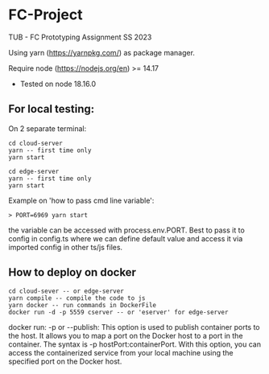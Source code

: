 # FC-Project

TUB - FC Prototyping Assignment SS 2023

Using yarn (https://yarnpkg.com/) as package manager.

Require node (https://nodejs.org/en) >= 14.17

- Tested on node 18.16.0

## For local testing:

On 2 separate terminal:

```
cd cloud-server
yarn -- first time only
yarn start
```

```
cd edge-server
yarn -- first time only
yarn start
```

Example on 'how to pass cmd line variable':

```
> PORT=6969 yarn start
```

the variable can be accessed with process.env.PORT. Best to pass it to config in config.ts where we can define default value and access it via imported config in other ts/js files.

## How to deploy on docker

```
cd cloud-sever -- or edge-server
yarn compile -- compile the code to js
yarn docker -- run commands in DockerFile
docker run -d -p 5559 cserver -- or 'eserver' for edge-server
```

docker run:
-p or --publish: This option is used to publish container ports to the host. It allows you to map a port on the Docker host to a port in the container. The syntax is -p hostPort:containerPort. With this option, you can access the containerized service from your local machine using the specified port on the Docker host.
